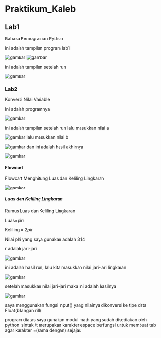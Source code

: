 # Praktikum_Kaleb

## Lab1
Bahasa Pemograman Python <p>
ini adalah tampilan program lab1 <p>
![gambar](program/scr1.png)
![gambar](program/scr2.png)

ini adalah tampilan setelah run <p>
![gambar](program/scr3.png)

### Lab2
Konversi Nilai Variable <p>
Ini adalah programnya <p>
![gambar](program/scr4.png)

ini adalah tampilan setelah run lalu masukkan nilai a <p>
![gambar](program/scr5.png)
lalu masukkan nilai b <p>
![gambar](program/scr6.png)
dan ini adalah hasil akhirnya <p>
![gambar](program/scr7.png)

#### Flowcart
Flowcart Menghitung Luas dan Keliling Lingkaran <p>
![gambar](program/scr8.png)

##### Luas dan Keliling Lingkaran
Rumus Luas dan Keliling Lingkaran <p>
Luas=pi*r*r <p>
Keliling = 2*pi*r <p>
Nilai phi yang saya gunakan adalah 3,14 <p>
r adalah jari-jari <p>
![gambar](program/scr9.png)

ini adalah hasil run, lalu kita masukkan nilai jari-jari lingkaran <p>
![gambar](program/scr10.png)

setelah masukkan nilai jari-jari maka ini adalah hasilnya <p>
![gambar](program/scr11.png)

saya menggunakan fungsi input() yang nilainya dikonversi ke tipe data Float(bilangan rill) <p>

program diatas saya gunakan modul math yang sudah disediakan oleh python.
sintak \t merupakan karakter espace berfungsi untuk membuat tab agar karakter =(sama dengan) sejajar.
